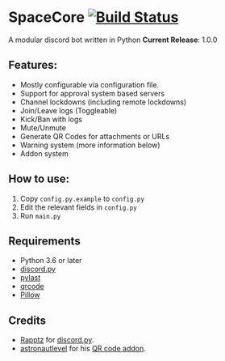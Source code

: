 # SpaceCore [![Build Status](https://travis-ci.com/T3CHNOLOG1C/SpaceCore.svg?branch=master)](https://travis-ci.com/T3CHNOLOG1C/SpaceCore)
A modular discord bot written in Python
**Current Release**: 1.0.0

## Features:
- Mostly configurable via configuration file.
- Support for approval system based servers
- Channel lockdowns (including remote lockdowns)
- Join/Leave logs (Toggleable)
- Kick/Ban with logs
- Mute/Unmute
- Generate QR Codes for attachments or URLs
- Warning system (more information below)
- Addon system

## How to use:
1. Copy `config.py.example` to `config.py`
2. Edit the relevant fields in `config.py`
3. Run `main.py`

## Requirements
- Python 3.6 or later
- [discord.py](https://github.com/Rapptz/discord.py/tree/rewrite)
- [pylast](https://github.com/pylast/pylast)
- [qrcode](https://github.com/lincolnloop/python-qrcode)
- [Pillow](https://github.com/python-pillow/Pillow)

## Credits
- [Rapptz](https://github.com/Rapptz) for [discord.py](https://github.com/Rapptz/discord.py/tree/rewrite).
- [astronautlevel](https://github.com/astronautlevel2) for his [QR code addon](https://github.com/astronautlevel2/Discord-Cogs/blob/master/qrgen.py).
